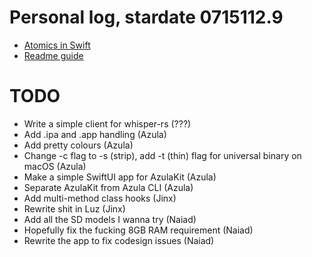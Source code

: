# Personal log, stardate 0715112.9
- [Atomics in Swift](https://medium.com/macoclock/multi-threading-and-race-conditions-in-swift-13f3c8eb25c4)
- [Readme guide](https://dev.to/scottydocs/how-to-write-a-kickass-readme-5af9)

# TODO
- Write a simple client for whisper-rs (???)
- Add .ipa and .app handling (Azula)
- Add pretty colours (Azula)
- Change -c flag to -s (strip), add -t (thin) flag for universal binary on macOS (Azula)
- Make a simple SwiftUI app for AzulaKit (Azula)
- Separate AzulaKit from Azula CLI (Azula)
- Add multi-method class hooks (Jinx)
- Rewrite shit in Luz (Jinx)
- Add all the SD models I wanna try (Naiad)
- Hopefully fix the fucking 8GB RAM requirement (Naiad)
- Rewrite the app to fix codesign issues (Naiad)
